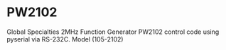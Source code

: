 # PW2102
Global Specialties 2MHz Function Generator PW2102 control code using pyserial via RS-232C. Model (105-2102)
